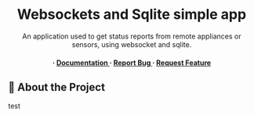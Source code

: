 <div align='center'>

<h1>Websockets and Sqlite simple app</h1>
<p>An application used to get status reports from remote appliances or sensors, using websocket and sqlite.</p>

<h4> <span> · </span> <a href="https://github.com/eli-pavlov/Python-WebSocket-Project/blob/master/README.md"> Documentation </a> <span> · </span> <a href="https://github.com/eli-pavlov/Python-WebSocket-Project/issues"> Report Bug </a> <span> · </span> <a href="https://github.com/eli-pavlov/Python-WebSocket-Project/issues"> Request Feature </a> </h4>


</div>

## :star2: About the Project
test
